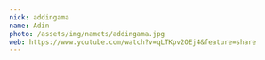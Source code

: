 ```yaml
---
nick: addingama
name: Adin
photo: /assets/img/namets/addingama.jpg
web: https://www.youtube.com/watch?v=qLTKpv2OEj4&feature=share
---
```


